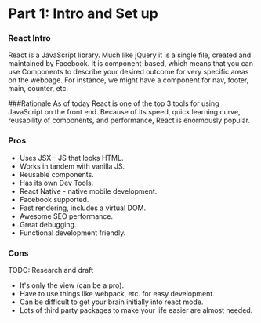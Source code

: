 # Part 1: Intro and Set up

### React Intro
React is a JavaScript library. Much like jQuery it is a single file, created and maintained by Facebook. It is component-based, which means that you can use Components to describe your desired outcome for very specific areas on the webpage. For instance, we might have a component for nav, footer, main, counter, etc. 

###Rationale
As of today React is one of the top 3 tools for using JavaScript on the front end. Because of its speed, quick learning curve, reusability of components, and performance, React is enormously popular.

### Pros
- Uses JSX - JS that looks HTML.
- Works in tandem with vanilla JS.
- Reusable components.
- Has its own Dev Tools.
- React Native - native mobile development.
- Facebook supported.
- Fast rendering, includes a virtual DOM.
- Awesome SEO performance.
- Great debugging.
- Functional development friendly.

### Cons
TODO: Research and draft
- It's only the view (can be a pro).
- Have to use things like webpack, etc. for easy development.
- Can be difficult to get your brain initially into react mode.
- Lots of third party packages to make your life easier are almost needed. 